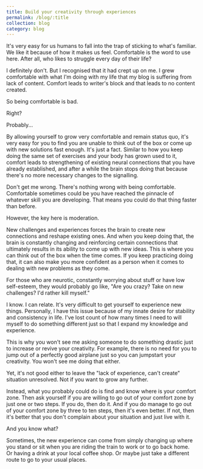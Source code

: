 ```yaml
---
title: Build your creativity through experiences
permalink: /blog/:title
collection: blog
category: blog
---
```


It's very easy for us humans to fall into the trap of sticking to what's familiar. We like it because of how it makes us feel. Comfortable is the word to use here. After all, who likes to struggle every day of their life?

I definitely don't. But I recognised that it had crept up on me. I grew comfortable with what I'm doing with my life that my blog is suffering from lack of content. Comfort leads to writer's block and that leads to no content created.

So being comfortable is bad.

Right?

Probably...

By allowing yourself to grow very comfortable and remain status quo, it's very easy for you to find you are unable to think out of the box or come up with new solutions fast enough. It's just a fact. Similar to how you keep doing the same set of exercises and your body has grown used to it, comfort leads to strengthening of existing neural connections that you have already established, and after a while the brain stops doing that because there's no more necessary changes to the signalling.

Don't get me wrong. There's nothing wrong with being comfortable. Comfortable sometimes could be you have reached the pinnacle of whatever skill you are developing. That means you could do that thing faster than before.

However, the key here is moderation.

New challenges and experiences forces the brain to create new connections and reshape existing ones. And when you keep doing that, the brain is constantly changing and reinforcing certain connections that ultimately results in its ability to come up with new ideas. This is where you can think out of the box when the time comes. If you keep practicing doing that, it can also make you more confident as a person when it comes to dealing with new problems as they come.

For those who are neurotic, constantly worrying about stuff or have low self-esteem, they would probably go like, "Are you crazy? Take on new challenges? I'd rather kill myself."

I know. I can relate. It's very difficult to get yourself to experience new things. Personally, I have this issue because of my innate desire for stability and consistency in life. I've lost count of how many times I need to will myself to do something different just so that I expand my knowledge and experience.

This is why you won't see me asking someone to do something drastic just to increase or revive your creativity. For example, there is no need for you to jump out of a perfectly good airplane just so you can jumpstart your creativity. You won't see me doing that either.

Yet, it's not good either to leave the "lack of experience, can't create" situation unresolved. Not if you want to grow any further.

Instead, what you probably could do is find and know where is your comfort zone. Then ask yourself if you are willing to go out of your comfort zone by just one or two steps. If you do, then do it. And if you do manage to go out of your comfort zone by three to ten steps, then it's even better. If not, then it's better that you don't complain about your situation and just live with it.

And you know what?

Sometimes, the new experience can come from simply changing up where you stand or sit when you are riding the train to work or to go back home. Or having a drink at your local coffee shop. Or maybe just take a different route to go to your usual places.







